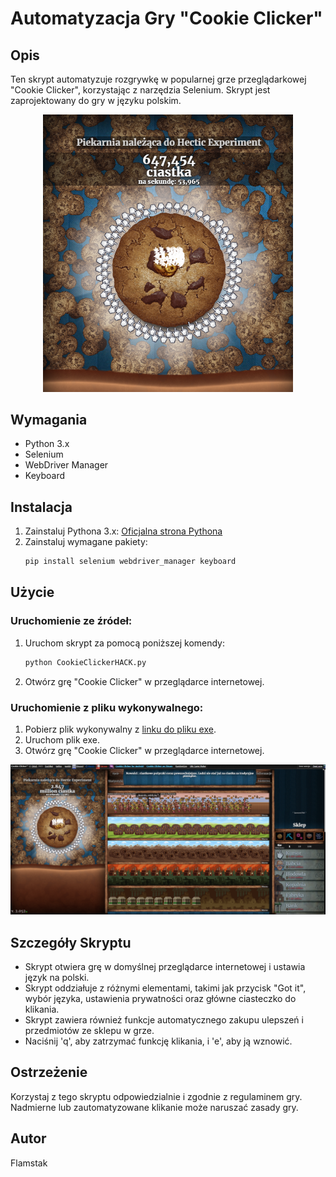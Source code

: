 # Automatyzacja Gry "Cookie Clicker"

## Opis
Ten skrypt automatyzuje rozgrywkę w popularnej grze przeglądarkowej "Cookie Clicker", korzystając z narzędzia Selenium. Skrypt jest zaprojektowany do gry w języku polskim.

<p align="center">
  <img src="ciastko.png" alt="Opis zdjecia" width="400"/>
</p>

## Wymagania
- Python 3.x
- Selenium
- WebDriver Manager
- Keyboard

## Instalacja
1. Zainstaluj Pythona 3.x: [Oficjalna strona Pythona](https://www.python.org/downloads/)
2. Zainstaluj wymagane pakiety:
   ```bash
   pip install selenium webdriver_manager keyboard
   ```

## Użycie
### Uruchomienie ze źródeł:
1. Uruchom skrypt za pomocą poniższej komendy:
   ```bash
   python CookieClickerHACK.py
   ```
2. Otwórz grę "Cookie Clicker" w przeglądarce internetowej.

### Uruchomienie z pliku wykonywalnego:
1. Pobierz plik wykonywalny z [linku do pliku exe](#).
2. Uruchom plik exe.
3. Otwórz grę "Cookie Clicker" w przeglądarce internetowej.

<p align="center">
  <img src="ss.png" alt="Opis zdjecia" width="900"/>
</p>

## Szczegóły Skryptu
- Skrypt otwiera grę w domyślnej przeglądarce internetowej i ustawia język na polski.
- Skrypt oddziałuje z różnymi elementami, takimi jak przycisk "Got it", wybór języka, ustawienia prywatności oraz główne ciasteczko do klikania.
- Skrypt zawiera również funkcje automatycznego zakupu ulepszeń i przedmiotów ze sklepu w grze.
- Naciśnij 'q', aby zatrzymać funkcję klikania, i 'e', aby ją wznowić.

## Ostrzeżenie
Korzystaj z tego skryptu odpowiedzialnie i zgodnie z regulaminem gry. Nadmierne lub zautomatyzowane klikanie może naruszać zasady gry.

## Autor
Flamstak
